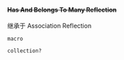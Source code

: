 #### ~~Has And Belongs To Many Reflection~~

继承于 Association Reflection

```
macro

collection?
```
